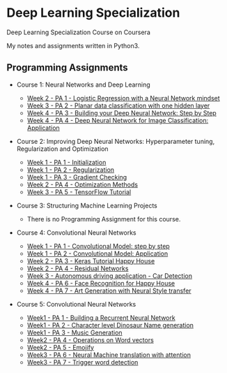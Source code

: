 # Deep Learning Specialization
Deep Learning Specialization Course on Coursera

My notes and assignments written in Python3.


## Programming Assignments

- Course 1: Neural Networks and Deep Learning

  - [Week 2 - PA 1 - Logistic Regression with a Neural Network mindset](https://github.com/Mohammad-Rahmdel/Deep_Learning_Specialization/blob/master/1.Neural%20Networks%20and%20Deep%20Learning/week2/Logistic%2520Regression%2520with%2520a%2520Neural%2520Network%2520mindset.ipynb)
  - [Week 3 - PA 2 - Planar data classification with one hidden layer](https://github.com/Mohammad-Rahmdel/Deep_Learning_Specialization/blob/master/1.Neural%20Networks%20and%20Deep%20Learning/week3/Planar%2520data%2520classification%2520with%2520one%2520hidden%2520layer.ipynb)
  - [Week 4 - PA 3 - Building your Deep Neural Network: Step by Step](https://github.com/Mohammad-Rahmdel/Deep_Learning_Specialization/blob/master/1.Neural%20Networks%20and%20Deep%20Learning/week4/PA3/Building%2520your%2520Deep%2520Neural%2520Network%2520-%2520Step%2520by%2520Step.ipynb)
  - [Week 4 - PA 4 - Deep Neural Network for Image Classification: Application](https://github.com/Mohammad-Rahmdel/Deep_Learning_Specialization/blob/master/1.Neural%20Networks%20and%20Deep%20Learning/week4/PA4/Deep%2520Neural%2520Network%2520-%2520Application.ipynb)



- Course 2: Improving Deep Neural Networks: Hyperparameter tuning, Regularization and Optimization

  - [Week 1 - PA 1 - Initialization](https://github.com/Mohammad-Rahmdel/Deep_Learning_Specialization/blob/master/2.Improving%20Deep%20Neural%20Networks:%20Hyperparameter%20tuning%2C%20Regularization%20and%20Optimization/week1/PA1/Initialization.ipynb)
  - [Week 1 - PA 2 - Regularization](https://github.com/Mohammad-Rahmdel/Deep_Learning_Specialization/blob/master/2.Improving%20Deep%20Neural%20Networks:%20Hyperparameter%20tuning%2C%20Regularization%20and%20Optimization/week1/PA2/Regularization.ipynb)
  - [Week 1 - PA 3 - Gradient Checking](https://github.com/Mohammad-Rahmdel/Deep_Learning_Specialization/blob/master/2.Improving%20Deep%20Neural%20Networks:%20Hyperparameter%20tuning%2C%20Regularization%20and%20Optimization/week1/PA3/Gradient%2520Checking.ipynb)
  - [Week 2 - PA 4 - Optimization Methods](https://github.com/Mohammad-Rahmdel/Deep_Learning_Specialization/blob/master/2.Improving%20Deep%20Neural%20Networks:%20Hyperparameter%20tuning%2C%20Regularization%20and%20Optimization/week2/Optimization%2520methods.ipynb)
  - [Week 3 - PA 5 - TensorFlow Tutorial](https://github.com/Mohammad-Rahmdel/Deep_Learning_Specialization/blob/master/2.Improving%20Deep%20Neural%20Networks:%20Hyperparameter%20tuning%2C%20Regularization%20and%20Optimization/week3/Tensorflow%2520Tutorial.ipynb)

- Course 3: Structuring Machine Learning Projects

  - There is no Programming Assignment for this course. 
  
- Course 4: Convolutional Neural Networks
  - [Week 1 - PA 1 - Convolutional Model: step by step](https://github.com/Mohammad-Rahmdel/Deep_Learning_Specialization/blob/master/4.Convolutional%20Neural%20Networks/week1/PA1%20-%20Convolution%20model%20Step%20by%20Step/Convolution%20model%20:%20Step%20by%20Step%20v2.ipynb)
  - [Week 1 - PA 2 - Convolutional Model: Application](https://github.com/Mohammad-Rahmdel/Deep_Learning_Specialization/blob/master/4.Convolutional%20Neural%20Networks/week1/PA2%20-%20Convolution%20model%20Application/Convolution%2Bmodel%2B-%2BApplication%2B-%2Bv1.ipynb)
  - [Week 2 - PA 3 - Keras Tutorial Happy House](https://github.com/Mohammad-Rahmdel/Deep_Learning_Specialization/blob/master/4.Convolutional%20Neural%20Networks/week2/PA3%20-%20Keras%20Tutorial%20Happy%20House/Keras%20Tutorial_Happy%20House%20v2.ipynb)
  - [Week 2 - PA 4 - Residual Networks](https://github.com/Mohammad-Rahmdel/Deep_Learning_Specialization/blob/master/4.Convolutional%20Neural%20Networks/week2/PA4%20-%20Residual%20Networks/Residual%20Networks%20v2.ipynb)
  - [Week 3 - Autonomous driving application - Car Detection](https://github.com/Mohammad-Rahmdel/Deep_Learning_Specialization/blob/master/4.Convolutional%20Neural%20Networks/week3/Autonomous_driving_application%20%20Car%20_detection%20v3.ipynb)
  - [Week 4 - PA 6 - Face Recognition for Happy House](https://github.com/Mohammad-Rahmdel/Deep_Learning_Specialization/blob/master/4.Convolutional%20Neural%20Networks/week4/PA6%20-%20Face%20Recognition/Face%20Recognition%20for%20the%20Happy%20House_v3.ipynb) 
  - [Week 4 - PA 7 - Art Generation with Neural Style transfer](https://github.com/Mohammad-Rahmdel/Deep_Learning_Specialization/blob/master/4.Convolutional%20Neural%20Networks/week4/PA7%20-%20Neural%20Style%20Transfer/Art%20Generation%20with%20Neural%20Style%20Transfer%20v3.ipynb)
  
- Course 5: Convolutional Neural Networks
 
  - [Week1 - PA 1 - Building a Recurrent Neural Network](https://github.com/Mohammad-Rahmdel/Deep_Learning_Specialization/blob/master/5.Sequence%20Models/week1/PA1-Building%20a%20recurrent%20neural%20network%20-%20step%20by%20step/Building%2Ba%2BRecurrent%2BNeural%2BNetwork%2B-%2BStep%2Bby%2BStep%2B-%2Bv3.ipynb)
  - [Week1 - PA 2 - Character level Dinosaur Name generation](https://github.com/Mohammad-Rahmdel/Deep_Learning_Specialization/blob/master/5.Sequence%20Models/week1/PA2-Dinosaur%20Island%20-%20Character-Level%20Language%20Modeling/Colab_PA2_Week1_Course5.ipynb)
  - [Week1 - PA 3 - Music Generation](https://github.com/Mohammad-Rahmdel/Deep_Learning_Specialization/blob/master/5.Sequence%20Models/week1/PA3-Jazz%20improvisation%20with%20LSTM/Improvise%2Ba%2BJazz%2BSolo%2Bwith%2Ban%2BLSTM%2BNetwork%2B-%2Bv3.ipynb)
  - [Week2 - PA 4 - Operations on Word vectors](https://github.com/Mohammad-Rahmdel/Deep_Learning_Specialization/blob/master/5.Sequence%20Models/week2/PA4-Word%20Vector%20Representation/Operations%2Bon%2Bword%2Bvectors%2B-%2Bv2.ipynb)
  - [Week2 - PA 5 - Emojify](https://github.com/Mohammad-Rahmdel/Deep_Learning_Specialization/blob/master/5.Sequence%20Models/week2/PA5-Emojify/Emojify%2B-%2Bv2.ipynb)
  - [Week3 - PA 6 - Neural Machine translation with attention](https://github.com/Mohammad-Rahmdel/Deep_Learning_Specialization/blob/master/5.Sequence%20Models/week3/PA6-Neural%20machine%20translation%20with%20attention/Neural%2Bmachine%2Btranslation%2Bwith%2Battention%2B-%2Bv4.ipynb)
  - [Week3 - PA 7 - Trigger word detection](https://github.com/Mohammad-Rahmdel/Deep_Learning_Specialization/blob/master/5.Sequence%20Models/week3/PA7-Trigger%20word%20detection/Trigger%2Bword%2Bdetection%2B-%2Bv1.ipynb)

